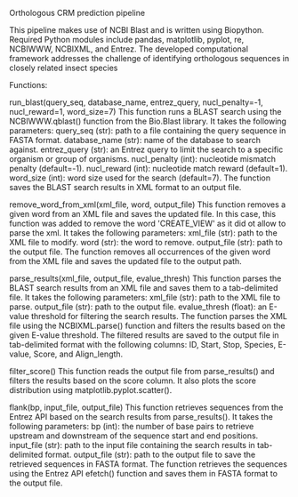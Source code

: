 Orthologous CRM prediction pipeline

This pipeline makes use of NCBI Blast and is written using Biopython. Required Python modules include pandas, matplotlib, pyplot, re, NCBIWWW, NCBIXML, and Entrez. The developed computational framework addresses the challenge of identifying orthologous sequences in closely related insect species

Functions:

run_blast(query_seq, database_name, entrez_query, nucl_penalty=-1, nucl_reward=1, word_size=7)
This function runs a BLAST search using the NCBIWWW.qblast() function from the Bio.Blast library. It takes the following parameters:
query_seq (str): path to a file containing the query sequence in FASTA format.
database_name (str): name of the database to search against.
entrez_query (str): an Entrez query to limit the search to a specific organism or group of organisms.
nucl_penalty (int): nucleotide mismatch penalty (default=-1).
nucl_reward (int): nucleotide match reward (default=1).
word_size (int): word size used for the search (default=7).
The function saves the BLAST search results in XML format to an output file.

remove_word_from_xml(xml_file, word, output_file) 
This function removes a given word from an XML file and saves the updated file. In this case, this function was added to remove the word 'CREATE_VIEW' as it did ot allow to parse the xml. It takes the following parameters:
xml_file (str): path to the XML file to modify.
word (str): the word to remove.
output_file (str): path to the output file.
The function removes all occurrences of the given word from the XML file and saves the updated file to the output path.

parse_results(xml_file, output_file, evalue_thresh)
This function parses the BLAST search results from an XML file and saves them to a tab-delimited file. It takes the following parameters:
xml_file (str): path to the XML file to parse.
output_file (str): path to the output file.
evalue_thresh (float): an E-value threshold for filtering the search results.
The function parses the XML file using the NCBIXML.parse() function and filters the results based on the given E-value threshold. The filtered results are saved to the output file in tab-delimited format with the following columns: ID, Start, Stop, Species, E-value, Score, and Align_length.

filter_score()
This function reads the output file from parse_results() and filters the results based on the score column. It also plots the score distribution using matplotlib.pyplot.scatter(). 

flank(bp, input_file, output_file)
This function retrieves sequences from the Entrez API based on the search results from parse_results(). It takes the following parameters:
bp (int): the number of base pairs to retrieve upstream and downstream of the sequence start and end positions.
input_file (str): path to the input file containing the search results in tab-delimited format.
output_file (str): path to the output file to save the retrieved sequences in FASTA format.
The function retrieves the sequences using the Entrez API efetch() function and saves them in FASTA format to the output file.

